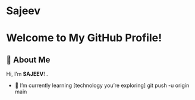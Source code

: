 # Sajeev
# Welcome to My GitHub Profile!
## 👋 About Me
Hi, I’m **SAJEEV**! .
- 🌱 I’m currently learning [technology you’re exploring]
  git push -u origin main
